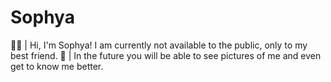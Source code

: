# Sophya
👋🏻 | Hi, I'm Sophya! I am currently not available to the public, only to my best friend.   🔮 | In the future you will be able to see pictures of me and even get to know me better.
